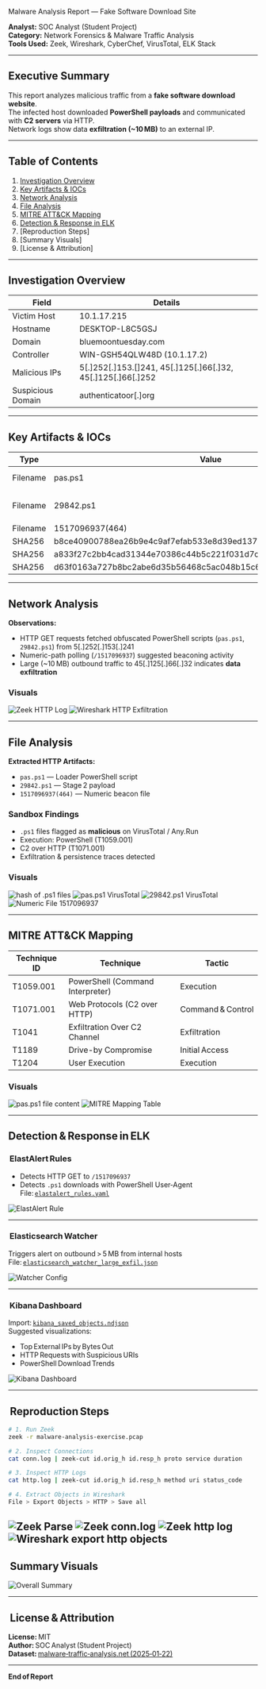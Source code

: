 Malware Analysis Report — Fake Software Download Site

**Analyst:** SOC Analyst (Student Project)  
**Category:** Network Forensics & Malware Traffic Analysis  
**Tools Used:** Zeek, Wireshark, CyberChef, VirusTotal, ELK Stack

---

##  Executive Summary

This report analyzes malicious traffic from a **fake software download website**.  
The infected host downloaded **PowerShell payloads** and communicated with **C2 servers** via HTTP.  
Network logs show data **exfiltration (~10 MB)** to an external IP.  

---

##  Table of Contents
1. [Investigation Overview](#investigation-overview)
2. [Key Artifacts & IOCs](#key-artifacts--iocs)
3. [Network Analysis](#network-analysis)
4. [File Analysis](#file-analysis)
5. [MITRE ATT&CK Mapping](#mitre-attck-mapping)
6. [Detection & Response in ELK](#detection--response-in-elk)
7. [Reproduction Steps]
8. [Summary Visuals]
9. [License & Attribution]

---

##  Investigation Overview

| Field | Details |
|-------|----------|
| Victim Host | 10.1.17.215 |
| Hostname | DESKTOP-L8C5GSJ |
| Domain | bluemoontuesday.com |
| Controller | WIN-GSH54QLW48D (10.1.17.2) |
| Malicious IPs | 5[.]252[.]153.[]241, 45[.]125[.]66[.]32, 45[.]125[.]66[.]252 |
| Suspicious Domain | authenticatoor[.]org |


---

##  Key Artifacts & IOCs

| Type | Value | Description |
|------|--------|-------------|
| Filename | pas.ps1 | PowerShell loader script |
| Filename | 29842.ps1 | Secondary PowerShell payload |
| Filename | 1517096937(464) | Numeric C2 file |
| SHA256 | b8ce40900788ea26b9e4c9af7efab533e8d39ed1370da09b93fcf72a16750ded | 29842.ps1 |
| SHA256 | a833f27c2bb4cad31344e70386c44b5c221f031d7cd2f2a6b8601919e790161e | pas.ps1 |
| SHA256 | d63f0163a727b8bc2abe6d35b56468c5ac048b15c63c3faeba1dca054c3704bc | 1517096937(464) |

---

##  Network Analysis

**Observations:**
- HTTP GET requests fetched obfuscated PowerShell scripts (`pas.ps1`, `29842.ps1`) from 5[.]252[.]153[.]241  
- Numeric-path polling (`/1517096937`) suggested beaconing activity  
- Large (~10 MB) outbound traffic to 45[.]125[.]66[.]32 indicates **data exfiltration**

### Visuals
![Zeek HTTP Log](images/zeek_httplogs.png)
![Wireshark HTTP Exfiltration](images/exfiltration.png)

---

##  File Analysis

**Extracted HTTP Artifacts:**
- `pas.ps1` — Loader PowerShell script  
- `29842.ps1` — Stage 2 payload  
- `1517096937(464)` — Numeric beacon file

### Sandbox Findings
- `.ps1` files flagged as **malicious** on VirusTotal / Any.Run  
- Execution: PowerShell (T1059.001)  
- C2 over HTTP (T1071.001)  
- Exfiltration & persistence traces detected  

### Visuals
![hash of .ps1 files](images/hash.png)
![pas.ps1 VirusTotal](images/hash_ps1_vir.png)
![29842.ps1 VirusTotal](images/virus298.png)
![Numeric File 1517096937](images/wireshark_http_exp.png)

---

##  MITRE ATT&CK Mapping

| Technique ID | Technique | Tactic |
|---------------|------------|---------|
| T1059.001 | PowerShell (Command Interpreter) | Execution |
| T1071.001 | Web Protocols (C2 over HTTP) | Command & Control |
| T1041 | Exfiltration Over C2 Channel | Exfiltration |
| T1189 | Drive-by Compromise | Initial Access |
| T1204 | User Execution | Execution |

### Visuals
![pas.ps1 file content](images/contents_ps1.png)
![MITRE Mapping Table](images/mitre_mapping_table.png)

---

##  Detection & Response in ELK

###  ElastAlert Rules
- Detects HTTP GET to `/1517096937`
- Detects `.ps1` downloads with PowerShell User‑Agent  
File: [`elastalert_rules.yaml`](elastalert_rules.yaml)

![ElastAlert Rule](images/elk_alert_rule.png)

---

###  Elasticsearch Watcher
Triggers alert on outbound > 5 MB from internal hosts  
File: [`elasticsearch_watcher_large_exfil.json`](elasticsearch_watcher_large_exfil.json)

![Watcher Config](images/elk_watcher_config.png)

---

###  Kibana Dashboard
Import: [`kibana_saved_objects.ndjson`](kibana_saved_objects.ndjson)  
Suggested visualizations:
- Top External IPs by Bytes Out  
- HTTP Requests with Suspicious URIs  
- PowerShell Download Trends  

![Kibana Dashboard](images/kibana_dashboard.png)

---

##  Reproduction Steps

```bash
# 1. Run Zeek
zeek -r malware-analysis-exercise.pcap

# 2. Inspect Connections
cat conn.log | zeek-cut id.orig_h id.resp_h proto service duration

# 3. Inspect HTTP Logs
cat http.log | zeek-cut id.orig_h id.resp_h method uri status_code

# 4. Extract Objects in Wireshark
File > Export Objects > HTTP > Save all 
```
![Zeek Parse](images/zeek_parse.png)
![Zeek conn.log](images/zeek_conn1_log.png)
![Zeek http log](images/zeek_httplogs.png)
![Wireshark export http objects](images/wireshark_httpps1.png)
---

##  Summary Visuals
![Overall Summary](images/summary_visual.png)

---

##  License & Attribution

**License:** MIT  
**Author:** SOC Analyst (Student Project)  
**Dataset:** [malware‑traffic‑analysis.net (2025‑01‑22)](https://www.malware-traffic-analysis.net/2025/01/22/index.html)

---
**End of Report**

